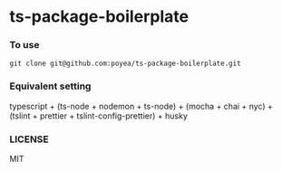 # ts-package-boilerplate

### To use
```
git clone git@github.com:poyea/ts-package-boilerplate.git
```

### Equivalent setting
typescript + (ts-node + nodemon + ts-node) + (mocha + chai + nyc) + (tslint + prettier + tslint-config-prettier) + husky

### LICENSE
MIT